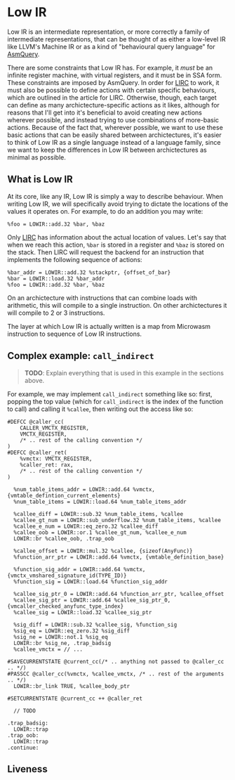 # Low IR

Low IR is an intermediate representation, or more correctly a family of intermediate
representations, that can be thought of as either a low-level IR like LLVM's Machine IR or as a kind
of "behavioural query language" for [AsmQuery][asmquery].

There are some constraints that Low IR has. For example, it _must_ be an infinite register machine,
with virtual registers, and it must be in SSA form. These constraints are imposed by AsmQuery. In
order for [LIRC][lirc] to work, it must also be possible to define actions with certain specific
behaviours, which are outlined in the article for LIRC. Otherwise, though, each target can define as
many archictecture-specific actions as it likes, although for reasons that I'll get into it's
beneficial to avoid creating new actions wherever possible, and instead trying to use combinations
of more-basic actions. Because of the fact that, wherever possible, we want to use these basic
actions that can be easily shared between archictectures, it's easier to think of Low IR as a single
language instead of a language family, since we want to keep the differences in Low IR between
archictectures as minimal as possible.

## What is Low IR

At its core, like any IR, Low IR is simply a way to describe behaviour. When writing Low IR, we will
specifically avoid trying to dictate the locations of the values it operates on. For example, to do
an addition you may write:

```
%foo = LOWIR::add.32 %bar, %baz
```

Only [LIRC][lirc] has information about the actual location of values. Let's say that when we reach
this action, `%bar` is stored in a register and `%baz` is stored on the stack. Then LIRC will
request the backend for an instruction that implements the following sequence of actions:

```
%bar_addr = LOWIR::add.32 %stackptr, {offset_of_bar}
%bar = LOWIR::load.32 %bar_addr
%foo = LOWIR::add.32 %bar, %baz
```

On an archictecture with instructions that can combine loads with arithmetic, this will compile to a
single instruction. On other archictectures it will compile to 2 or 3 instructions.

The layer at which Low IR is actually written is a map from Microwasm instruction to sequence of Low
IR instructions.

## Complex example: `call_indirect`

> **TODO**: Explain everything that is used in this example in the sections above.

For example, we may implement `call_indirect` something like so: first, popping the top value (which
for `call_indirect` is the index of the function to call) and calling it `%callee`, then writing out
the access like so:

```
#DEFCC @caller_cc(
    CALLER_VMCTX_REGISTER, 
    VMCTX_REGISTER,
    /* .. rest of the calling convention */
)
#DEFCC @caller_ret(
    %vmctx: VMCTX_REGISTER,
    %caller_ret: rax,
    /* .. rest of the calling convention */
)

  %num_table_items_addr = LOWIR::add.64 %vmctx, {vmtable_defintion_current_elements}
  %num_table_items = LOWIR::load.64 %num_table_items_addr

  %callee_diff = LOWIR::sub.32 %num_table_items, %callee
  %callee_gt_num = LOWIR::sub_underflow.32 %num_table_items, %callee
  %callee_e_num = LOWIR::eq_zero.32 %callee_diff
  %callee_oob = LOWIR::or.1 %callee_gt_num, %callee_e_num
  LOWIR::br %callee_oob, .trap_oob

  %callee_offset = LOWIR::mul.32 %callee, {sizeof(AnyFunc)}
  %function_arr_ptr = LOWIR::add.64 %vmctx, {vmtable_definition_base}

  %function_sig_addr = LOWIR::add.64 %vmctx, {vmctx_vmshared_signature_id(TYPE_ID)}
  %function_sig = LOWIR::load.64 %function_sig_addr

  %callee_sig_ptr_0 = LOWIR::add.64 %function_arr_ptr, %callee_offset
  %callee_sig_ptr = LOWIR::add.64 %callee_sig_ptr_0, {vmcaller_checked_anyfunc_type_index}
  %callee_sig = LOWIR::load.32 %callee_sig_ptr

  %sig_diff = LOWIR::sub.32 %callee_sig, %function_sig
  %sig_eq = LOWIR::eq_zero.32 %sig_diff
  %sig_ne = LOWIR::not.1 %sig_eq
  LOWIR::br %sig_ne, .trap_badsig
  %callee_vmctx = // ...

#SAVECURRENTSTATE @current_cc(/* .. anything not passed to @caller_cc .. */)
#PASSCC @caller_cc(%vmctx, %callee_vmctx, /* .. rest of the arguments .. */)
  LOWIR::br_link TRUE, %callee_body_ptr

#SETCURRENTSTATE @current_cc ++ @caller_ret

  // TODO

.trap_badsig:
  LOWIR::trap
.trap_oob:
  LOWIR::trap
.continue:
```

## Liveness

[asmquery]: ./asmquery.md
[lirc]: ./lirc.md
